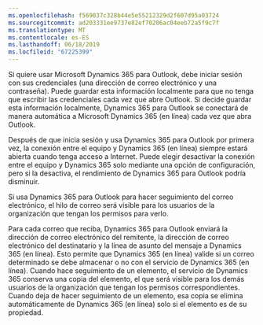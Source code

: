 ```yaml
---
ms.openlocfilehash: f569037c328b44e5e55212329d2f607d95a03724
ms.sourcegitcommit: ad203331ee9737e82ef70206ac04eeb72a5f9c7f
ms.translationtype: MT
ms.contentlocale: es-ES
ms.lasthandoff: 06/18/2019
ms.locfileid: "67225399"
---
```

Si quiere usar Microsoft Dynamics 365 para Outlook, debe iniciar sesión con sus credenciales (una dirección de correo electrónico y una contraseña). Puede guardar esta información localmente para que no tenga que escribir las credenciales cada vez que abre Outlook. Si decide guardar esta información localmente, Dynamics 365 para Outlook se conectará de manera automática a Microsoft Dynamics 365 (en línea) cada vez que abra Outlook.  
  
 Después de que inicia sesión y usa Dynamics 365 para Outlook por primera vez, la conexión entre el equipo y Dynamics 365 (en línea) siempre estará abierta cuando tenga acceso a Internet. Puede elegir desactivar la conexión entre el equipo y Dynamics 365 solo mediante una opción de configuración, pero si la desactiva, el rendimiento de Dynamics 365 para Outlook podría disminuir.  
  
 Si usa Dynamics 365 para Outlook para hacer seguimiento del correo electrónico, el hilo de correo será visible para los usuarios de la organización que tengan los permisos para verlo.  
  
Para cada correo que reciba, Dynamics 365 para Outlook enviará la dirección de correo electrónico del remitente, la dirección de correo electrónico del destinatario y la línea de asunto del mensaje a Dynamics 365 (en línea). Esto permite que Dynamics 365 (en línea) valide si un correo determinado se debe almacenar o no con el servicio de Dynamics 365 (en línea). Cuando hace seguimiento de un elemento, el servicio de Dynamics 365 conserva una copia del elemento, el que será visible para los demás usuarios de la organización que tengan los permisos correspondientes. Cuando deja de hacer seguimiento de un elemento, esa copia se elimina automáticamente de Dynamics 365 (en línea) solo si el elemento es de su propiedad.